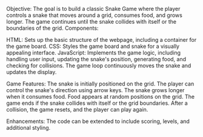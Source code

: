 Objective:
The goal is to build a classic Snake Game where the player controls a snake that moves around a grid, consumes food, and grows longer. The game continues until the snake collides with itself or the boundaries of the grid.
Components:

HTML: Sets up the basic structure of the webpage, including a container for the game board.
CSS: Styles the game board and snake for a visually appealing interface.
JavaScript: Implements the game logic, including handling user input, updating the snake's position, generating food, and checking for collisions. The game loop continuously moves the snake and updates the display.

Game Features:
The snake is initially positioned on the grid.
The player can control the snake's direction using arrow keys.
The snake grows longer when it consumes food.
Food appears at random positions on the grid.
The game ends if the snake collides with itself or the grid boundaries.
After a collision, the game resets, and the player can play again.

Enhancements:
The code can be extended to include scoring, levels, and additional styling.
